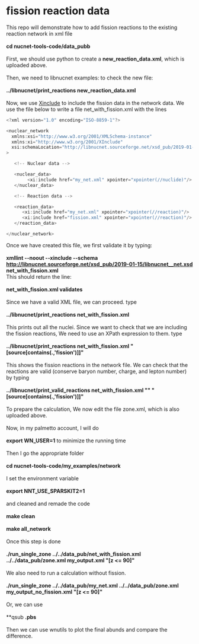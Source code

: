 # fission reaction data
This repo will demonstrate how to add fission reactions to the existing reaction network in xml file\
\
**cd nucnet-tools-code/data_pubb**\
\
First, we should use python to create a **new_reaction_data.xml**, which is uploaded above. \
\
Then, we need to libnucnet examples: to check the new file:\
\
**../libnucnet/print_reactions new_reaction_data.xml**\
\
Now, we use [Xinclude](https://sourceforge.net/u/mbradle/blog/2014/12/including-xml-in-other-libnucnet-xml/) to include the fission data in the network data. We use the file below to write a file net_with_fission.xml with the lines

```javascript
<?xml version="1.0" encoding="ISO-8859-1"?>

<nuclear_network
  xmlns:xsi="http://www.w3.org/2001/XMLSchema-instance"
  xmlns:xi="http://www.w3.org/2001/XInclude"
  xsi:schemaLocation="http://libnucnet.sourceforge.net/xsd_pub/2019-01-15/libnucnet__net       http://libnucnet.sourceforge.net/xsd_pub/2019-01-15/libnucnet__net.xsd"
>

   <!-- Nuclear data -->

   <nuclear_data>
        <xi:include href="my_net.xml" xpointer="xpointer(//nuclide)"/>
   </nuclear_data>

   <!-- Reaction data -->

   <reaction_data>
      <xi:include href="my_net.xml" xpointer="xpointer(//reaction)"/>
      <xi:include href="fission.xml" xpointer="xpointer(//reaction)"/> 
   </reaction_data>

</nuclear_network>

```
Once we have created this file, we first validate it by typing:\
\
**xmllint --noout --xinclude --schema http://libnucnet.sourceforge.net/xsd_pub/2019-01-15/libnucnet__net.xsd net_with_fission.xml**
\
This should return the line:\
\
**net_with_fission.xml validates**\
\
Since we have a valid XML file, we can proceed. type\
\
**../libnucnet/print_reactions net_with_fission.xml**\
\
This prints out all the nuclei. Since we want to check that we are including the fission reactions, We need to use an XPath expression to them. type\
\
**../libnucnet/print_reactions net_with_fission.xml "[source[contains(.,'fission')]]"**\
\
This shows the fission reactions in the network file. We can check that the reactions are valid (conserve baryon number, charge, and lepton number) by typing\
\
**../libnucnet/print_valid_reactions net_with_fission.xml "" "[source[contains(.,'fission')]]"**\
\
To prepare the calculation, We now edit the file zone.xml, which is also uploaded above.\
\
Now, in my palmetto account, I will do\
\
**export WN_USER=1** to minimize the running time\
\
Then I go the appropriate folder\
\
**cd nucnet-tools-code/my_examples/network**\
\
I set the environment variable\
\
**export NNT_USE_SPARSKIT2=1**\
\
and cleaned and remade the code\
\
**make clean**\
\
**make all_network**\
\
Once this step is done\
\
**./run_single_zone ../../data_pub/net_with_fission.xml ../../data_pub/zone.xml my_output.xml "[z <= 90]"**\
\
We also need to run a calculation without fission. \
\
**./run_single_zone ../../data_pub/my_net.xml ../../data_pub/zone.xml my_output_no_fission.xml "[z <= 90]"**\
\
Or, we can use\
\
**qsub **.pbs**\
\
Then we can use wnutils to plot the final abunds and compare the difference.



